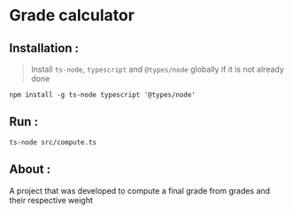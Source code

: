 # Grade calculator

## Installation :
> Install `ts-node`, `typescript` and `@types/node` globally if it is not already done
```
npm install -g ts-node typescript '@types/node'
```

## Run : 
```
ts-node src/compute.ts
```

## About : 
A project that was developed to compute a final grade from grades and their respective weight
